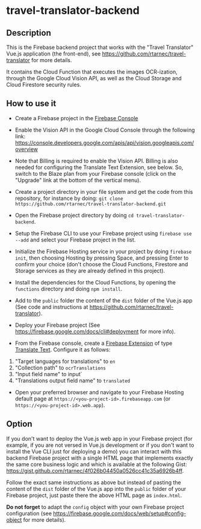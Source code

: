 # travel-translator-backend

## Description

This is the Firebase backend project that works with the "Travel Translator" Vue.js application (the front-end), see https://github.com/rtarnec/travel-translator for more details.

It contains the Cloud Function that executes the images OCR-ization, through the Google Cloud Vision API, as well as the Cloud Storage and Cloud Firestore security rules.

## How to use it

- Create a Firebase project in the [Firebase Console](https://console.firebase.google.com)

- Enable the Vision API in the Google Cloud Console through the following link: https://console.developers.google.com/apis/api/vision.googleapis.com/overview

- Note that Billing is required to enable the Vision API. Billing is also needed for configuring the Translate Text Extension, see below. So, switch to the Blaze plan from your Firebase console (click on the "Upgrade" link at the bottom of the vertical menu).

- Create a project directory in your file system and get the code from this repository, for instance by doing:
  `git clone https://github.com/rtarnec/travel-translator-backend.git`

- Open the Firebase project directory by doing `cd travel-translator-backend`.

- Setup the Firebase CLI to use your Firebase project using `firebase use --add` and select your Firebase project in the list.

- Initialize the Firebase Hosting service in your project by doing `firebase init`, then choosing Hosting by pressing Space, and pressing Enter to confirm your choice (don't choose the Cloud Functions, Firestore and Storage services as they are already defined in this project).

- Install the dependencies for the Cloud Functions, by opening the `functions` directory and doing `npm install`.

- Add to the `public` folder the content of the `dist` folder of the Vue.js app (See code and instructions at https://github.com/rtarnec/travel-translator).

- Deploy your Firebase project (See https://firebase.google.com/docs/cli#deployment for more info).

- From the Firebase console, create a [Firebase Extension](https://firebase.google.com/docs/extensions/overview-use-extensions) of type [Translate Text](https://firebase.google.com/products/extensions/firestore-translate-text). Configure it as follows:

1. "Target languages for translations" to `en`
2. "Collection path" to `ocrTranslations`
3. "Input field name" to input`
4. "Translations output field name" to `translated`

- Open your preferred browser and navigate to your Firebase Hosting default page at `https://<you-project-id>.firebaseapp.com` (or `https://<you-project-id>.web.app`).

## Option

If you don't want to deploy the Vue.js web app in your Firebase project (for example, if you are not versed in Vue.js development or if you don't want to install the Vue CLI just for deploying a demo) you can interact with this backend Firebase project with a single HTML page that implements exactly the same core business logic and which is available at the following Gist: https://gist.github.com/rtarnec/4f026b04450a0526cc41c35a6926b4ff.

Follow the exact same instructions as above but instead of pasting the content of the `dist` folder of the Vue.js app into the `public` folder of your Firebase project, just paste there the above HTML page as `index.html`.

**Do not forget** to adapt the `config` object with your own Firebase project configuration (see https://firebase.google.com/docs/web/setup#config-object for more details).
